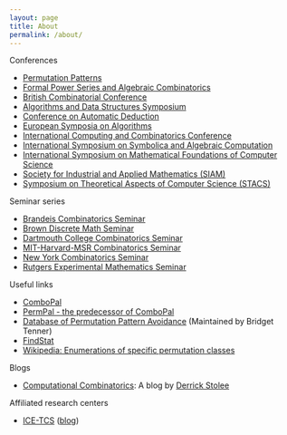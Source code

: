 ```yaml
---
layout: page
title: About
permalink: /about/
---
```


Conferences
- [Permutation Patterns](https://permutationpatterns.com)
- [Formal Power Series and Algebraic Combinatorics](http://fpsac.org)
- [British Combinatorial Conference](https://britishcombinatorial.wordpress.com)
- [Algorithms and Data Structures Symposium](http://www.wads.org)
- [Conference on Automatic Deduction](http://www.cadeinc.org)
- [European Symposia on Algorithms](http://esa-symposium.org)
- [International Computing and Combinatorics Conference](http://www.wikicfp.com/cfp/program?id=523&s=COCOON&f=Computing%20and%20Combinatorics%20Conference)
- [International Symposium on Symbolica and Algebraic Computation](http://www.issac-conference.org)
- [International Symposium on Mathematical Foundations of Computer Science](https://en.wikipedia.org/wiki/International_Symposium_on_Mathematical_Foundations_of_Computer_Science)
- [Society for Industrial and Applied Mathematics (SIAM)](https://www.siam.org/Conferences/Calendar)
- [Symposium on Theoretical Aspects of Computer Science (STACS)](http://www.stacs-conf.org)

Seminar series
- [Brandeis Combinatorics Seminar](http://people.brandeis.edu/~bernardi/combinatorics-seminar/combinatorics.html)
- [Brown Discrete Math Seminar](http://www.math.brown.edu/~sswatson/discretemath/index.html)
- [Dartmouth College Combinatorics Seminar](https://math.dartmouth.edu/~comb/)
- [MIT-Harvard-MSR Combinatorics Seminar](http://math.mit.edu/seminars/combin/)
- [New York Combinatorics Seminar](http://userhome.brooklyn.cuny.edu/skingan/CombinatoricsSeminar/)
- [Rutgers Experimental Mathematics Seminar](http://sites.math.rutgers.edu/~my237/expmath/)

Useful links
- [ComboPal](http://combopal.ru.is)
- [PermPal - the predecessor of ComboPal](https://permpal.ru.is)
- [Database of Permutation Pattern Avoidance](http://math.depaul.edu/bridget/patterns.html) (Maintained by Bridget Tenner)
- [FindStat](http://www.findstat.org/CollectionsDatabase)
- [Wikipedia: Enumerations of specific permutation classes](https://en.m.wikipedia.org/wiki/Enumerations_of_specific_permutation_classes)

Blogs
- [Computational Combinatorics](https://computationalcombinatorics.wordpress.com): A blog by [Derrick Stolee](http://www.math.uiuc.edu/~stolee)

Affiliated research centers
- [ICE-TCS](http://icetcs.ru.is) ([blog](https://ice-tcs.blogspot.com))

<!-- This is the base Jekyll theme. You can find out more info about customizing your Jekyll theme, as well as basic Jekyll usage documentation at [jekyllrb.com](https://jekyllrb.com/)

You can find the source code for Minima at GitHub:
[jekyll][jekyll-organization] /
[minima](https://github.com/jekyll/minima)

You can find the source code for Jekyll at GitHub:
[jekyll][jekyll-organization] /
[jekyll](https://github.com/jekyll/jekyll)


[jekyll-organization]: https://github.com/jekyll -->
